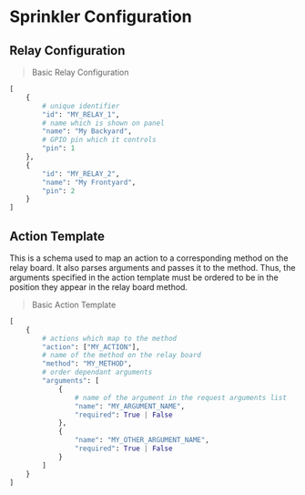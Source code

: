 # Sprinkler Configuration

## Relay Configuration

> Basic Relay Configuration
```python
[
    {
        # unique identifier
        "id": "MY_RELAY_1",
        # name which is shown on panel
        "name": "My Backyard",
        # GPIO pin which it controls
        "pin": 1
    },
    {
        "id": "MY_RELAY_2",
        "name": "My Frontyard",
        "pin": 2
    }
]
```

## Action Template
This is a schema used to map an action to a corresponding method on the relay board. It also parses arguments and passes it to the method. Thus, the arguments specified in the action template must be ordered to be in the position they appear in the relay board method.

> Basic Action Template
```python
[
    {
        # actions which map to the method
        "action": ["MY_ACTION"],
        # name of the method on the relay board
        "method": "MY_METHOD",
        # order dependant arguments
        "arguments": [
            {
                # name of the argument in the request arguments list
                "name": "MY_ARGUMENT_NAME",
                "required": True | False
            },
            {
                "name": "MY_OTHER_ARGUMENT_NAME",
                "required": True | False
            }
        ]
    }
]
```